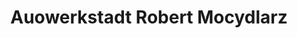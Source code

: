 ---
title: "Auowerkstadt Robert Mocydlarz"
url: /nordstemmen/auowerkstadt-robert-mocydlarz/
shop: Autowerkstatt
---